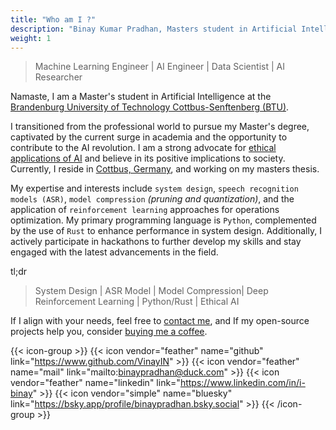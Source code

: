 ```yaml
---
title: "Who am I ?"
description: "Binay Kumar Pradhan, Masters student in Artificial Intelligence at BTU Cottbus-Senftenberg, Germany. He is a Machine Learning Engineer, AI Researcher, Data Scientist, with expertise on system design, ASR models, model compression and reinforcement learning"
weight: 1
---
```

<div id="about-me"></div>

> Machine Learning Engineer | AI Engineer | Data Scientist | AI Researcher

Namaste, I am a Master's student in Artificial Intelligence at the [Brandenburg University of Technology Cottbus-Senftenberg (BTU)](https://www.b-tu.de/).

I transitioned from the professional world to pursue my Master's degree, captivated by the current surge in academia and the opportunity to contribute to the AI revolution. I am a strong advocate for [ethical applications of AI](https://www.iso.org/artificial-intelligence/responsible-ai-ethics) and believe in its positive implications to society. Currently, I reside in [Cottbus, Germany](https://www.cottbus.de/kultur/index.html), and working on my masters thesis.

My expertise and interests include `system design`, `speech recognition models (ASR)`, `model compression` *(pruning and quantization)*, and the application of `reinforcement learning` approaches for operations optimization. My primary programming language is `Python`, complemented by the use of `Rust` to enhance performance in system design. Additionally, I actively participate in hackathons to further develop my skills and stay engaged with the latest advancements in the field.

tl;dr
> System Design | ASR Model | Model Compression| Deep Reinforcement Learning | Python/Rust | Ethical AI

If I align with your needs, feel free to [contact me](mailto:binaypradhan@duck.com), and If my open-source projects help you, consider [buying me a coffee](https://www.buymeacoffee.com/i_binay).

{{< icon-group >}}
{{< icon vendor="feather" name="github" link="https://www.github.com/VinayIN" >}}
{{< icon vendor="feather" name="mail" link="mailto:binaypradhan@duck.com" >}}
{{< icon vendor="feather" name="linkedin" link="https://www.linkedin.com/in/i-binay" >}}
{{< icon vendor="simple" name="bluesky" link="https://bsky.app/profile/binaypradhan.bsky.social" >}}
{{< /icon-group >}}

